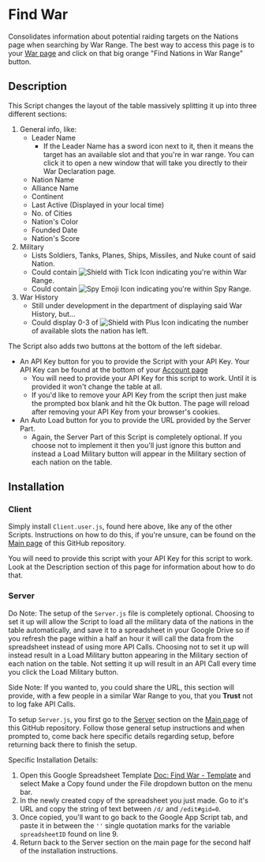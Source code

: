 # Find War

Consolidates information about potential raiding targets on the Nations page when searching by War Range. The best way to access this page is to your [War page](https://politicsandwar.com/nation/war/) and click on that big orange "Find Nations in War Range" button.

## Description

This Script changes the layout of the table massively splitting it up into three different sections:
1. General info, like:
   - Leader Name
     - If the Leader Name has a sword icon next to it, then it means the target has an available slot and that you're in war range. You can click it to open a new window that will take you directly to their War Declaration page.
   - Nation Name
   - Alliance Name
   - Continent
   - Last Active (Displayed in your local time)
   - No. of Cities
   - Nation's Color
   - Founded Date
   - Nation's Score
2. Military
   - Lists Soldiers, Tanks, Planes, Ships, Missiles, and Nuke count of said Nation.
   - Could contain ![Shield with Tick Icon](https://politicsandwar.com/img/icons/16/tick_shield.png) indicating you're within War Range.
   - Could contain ![Spy Emoji Icon](https://politicsandwar.com/img/icons/16/emotion_spy.png) indicating you're within Spy Range.
3. War History
   - Still under development in the department of displaying said War History, but...
   - Could display 0-3 of ![Shield with Plus Icon](https://politicsandwar.com/img/icons/16/plus_shield.png) indicating the number of available slots the nation has left.

The Script also adds two buttons at the bottom of the left sidebar.
 - An API Key button for you to provide the Script with your API Key. Your API Key can be found at the bottom of your [Account page](https://politicsandwar.com/account/#7)
   - You will need to provide your API Key for this script to work. Until it is provided it won't change the table at all.
   - If you'd like to remove your API Key from the script then just make the prompted box blank and hit the Ok button. The page will reload after removing your API Key from your browser's cookies.
 - An Auto Load button for you to provide the URL provided by the Server Part.
   - Again, the Server Part of this Script is completely optional. If you choose not to implement it then you'll just ignore this button and instead a Load Military button will appear in the Military section of each nation on the table.

## Installation

### Client

Simply install `Client.user.js`, found here above, like any of the other Scripts. Instructions on how to do this, if you're unsure, can be found on the [Main page](https://github.com/BlackAsLight/DocScripts#installation) of this GitHub repository.

You will need to provide this script with your API Key for this script to work. Look at the Description section of this page for information about how to do that.

### Server

Do Note: The setup of the `Server.js` file is completely optional. Choosing to set it up will allow the Script to load all the military data of the nations in the table automatically, and save it to a spreadsheet in your Google Drive so if you refresh the page within a half an hour it will call the data from the spreadsheet instead of using more API Calls. Choosing not to set it up will instead result in a Load Military button appearing in the Military section of each nation on the table. Not setting it up will result in an API Call every time you click the Load Military button.

Side Note: If you wanted to, you could share the URL, this section will provide, with a few people in a similar War Range to you, that you **Trust** not to log fake API Calls.

To setup `Server.js`, you first go to the [Server](https://github.com/BlackAsLight/DocScripts#server) section on the [Main page](https://github.com/BlackAsLight/DocScripts) of this GitHub repository. Follow those general setup instructions and when prompted to, come back here specific details regarding setup, before returning back there to finish the setup.

Specific Installation Details:
1. Open this Google Spreadsheet Template [Doc: Find War - Template](https://docs.google.com/spreadsheets/d/152OFvCwo6OdzDvL7aVN3Uiaj1uLMU-qfSwcde1RBAUw/edit?usp=sharing) and select Make a Copy found under the File dropdown button on the menu bar.
2. In the newly created copy of the spreadsheet you just made. Go to it's URL and copy the string of text between `/d/` and `/edit#gid=0`.
3. Once copied, you'll want to go back to the Google App Script tab, and paste it in between the `''` single quotation marks for the variable `spreadsheetID` found on line 9.
4. Return back to the Server section on the main page for the second half of the installation instructions.
